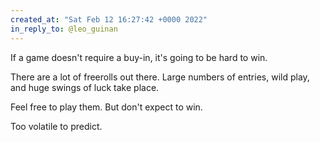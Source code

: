 ```yaml
---
created_at: "Sat Feb 12 16:27:42 +0000 2022"
in_reply_to: @leo_guinan
---
```


If a game doesn't require a buy-in, it's going to be hard to win.

There are a lot of freerolls out there. Large numbers of entries, wild play, and huge swings of luck take place.

Feel free to play them. But don't expect to win.

Too volatile to predict.